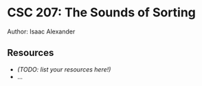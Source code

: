 # CSC 207: The Sounds of Sorting

Author: Isaac Alexander

## Resources

*   _(TODO: list your resources here!)_
*   ...